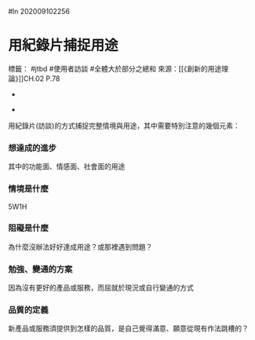#ln 202009102256
# 用紀錄片捕捉用途
標籤： #jtbd #使用者訪談 #全體大於部分之總和
來源：[[《創新的用途理論》]]CH.02 P.78

-

>

-

用紀錄片(訪談)的方式捕捉完整情境與用途，其中需要特別注意的幾個元素：

### 想達成的進步
其中的功能面、情感面、社會面的用途

### 情境是什麼
5W1H

### 阻礙是什麼
為什麼沒辦法好好達成用途？或那裡遇到問題？

### 勉強、變通的方案
因為沒有更好的產品或服務，而屈就於現況或自行變通的方式

### 品質的定義
新產品或服務須提供到怎樣的品質，是自己覺得滿意、願意從現有作法跳槽的？